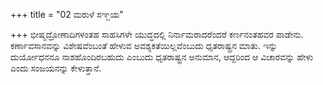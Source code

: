 +++
title = "02 ಮರುಳೆ ಸಞ್ಜಯ"

+++
ಭೀಷ್ಮದ್ರೋಣಾದಿಗಳಂತಹ ಸಾಹಸಿಗಳೇ ಯುದ್ಧದಲ್ಲಿ ನಿರ್ನಾಮರಾದರೆಂದರೆ ಕರ್ಣನಂತಹವರ ಪಾಡೇನು. ಕರ್ಣಾವಸಾನವನ್ನು ವಿಶೇಷವೆಂಬಂತೆ ಹೇಳುವ ಅವಶ್ಯಕತೆಯಿಲ್ಲವೆಂಬುದು ಧೃತರಾಷ್ಟ್ರನ ಮಾತು. ಇನ್ನು ದುರ್ಯೋಧನನೂ ನಾಶಹೊಂದಿರಬಹುದು ಎಂಬುದು ಧೃತರಾಷ್ಟ್ರನ ಅನುಮಾನ, ಆದ್ದರಿಂದ ಆ ವಿಚಾರವನ್ನು ಹೇಳು ಎಂದು ಸಂಜಯನನ್ನು ಕೇಳುತ್ತಾನೆ.